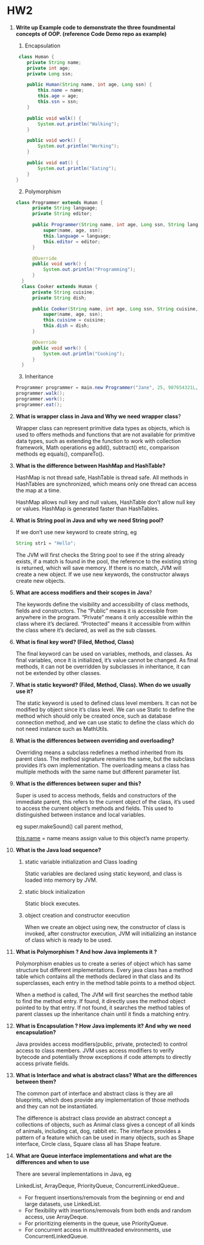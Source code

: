 # HW2

1. **Write up Example code to demonstrate the three foundmental concepts of OOP. (reference Code Demo repo as example)**
    
    1. Encapsulation
    
    ```java
     class Human {
        private String name;
        private int age;
        private Long ssn;
    
        public Human(String name, int age, Long ssn) {
            this.name = name;
            this.age = age;
            this.ssn = ssn;
        }
    
        public void walk() {
            System.out.println("Walking");
        }
    
        public void work() {
            System.out.println("Working");
        }
    
        public void eat() {
            System.out.println("Eating");
        }
    }
    ```
    
    2. Polymorphism
    
    ```java
    class Programmer extends Human {
          private String language;
          private String editor;
    
          public Programmer(String name, int age, Long ssn, String language, String editor) {
              super(name, age, ssn);
              this.language = language;
              this.editor = editor;
          }
    
          @Override
          public void work() {
              System.out.println("Programming");
          }
      }
      class Cooker extends Human {
          private String cuisine;
          private String dish;
    
          public Cooker(String name, int age, Long ssn, String cuisine, String dish) {
              super(name, age, ssn);
              this.cuisine = cuisine;
              this.dish = dish;
          }
    
          @Override
          public void work() {
              System.out.println("Cooking");
          }
      }
    ```
    
    3. Inheritance
    
    ```java
    Programmer programmer = main.new Programmer("Jane", 25, 987654321L, "Java", "IntelliJ");
    programmer.walk();
    programmer.work();
    programmer.eat();
    ```
    
2. **What is wrapper class in Java and Why we need wrapper class**?
    
    Wrapper class can represent primitive data types as objects, which is used to offers methods and functions that are not available for primitive data types, such as extending the function to work with collection framework, Math operations eg add(), subtract() etc,  comparison methods eg equals(), compareTo().
    
3. **What is the difference between HashMap and HashTable?**
    
    HashMap is not thread safe, HashTable is thread safe. All methods in HashTables are synchronized, which means only one thread can access the map at a time. 
    
    HashMap allows null key and null values, HashTable don’t allow null key or values. HashMap is generated faster than HashTables.
    
4. **What is String pool in Java and why we need String pool?**
    
    If we don’t use new keyword to create string, eg
    
    ```java
    String str1 = "Hello";
    ```
    
    The JVM will first checks the String pool to see if the string already exists, if a match is found in the pool, the reference to the existing string is returned, which will save memory. If there is no match, JVM will create a new object. If we use new keywords, the constructor always create new objects.
    
5. **What are access modifiers and their scopes in Java**?
    
    The keywords define the visibility and accessibility of class methods, fields and constructors. The “Public” means it is accessible from anywhere in the program. “Private” means it only accessible within the class where it’s declared. “Protected” means it accessible from within the class where it’s declared, as well as the sub classes.
    
6. **What is final key word? (Filed, Method, Class)**
    
    The final keyword can be used on variables, methods, and classes. As final variables, once it is initialized, it’s value cannot be changed. As final methods, it can not be overridden by subclasses in inheritance, it can not be extended by other classes. 
    
7. **What is static keyword? (Filed, Method, Class). When do we usually use it?**
    
    The static keyword is used to defined class level members. It can not be modified by object since it’s class level. We can use Static to define the method which should only be created once, such as database connection method, and we can use static to define the class which do not need instance such as MathUtils.
    
8. **What is the differences between overriding and overloading?**
    
    Overriding means a subclass redefines a method inherited from its parent class. The method signature remains the same, but the subclass provides it’s own implementation. The overloading means a class has multiple methods with the same name but different parameter list.
    
9. **What is the differences between super and this?**
    
    Super is used to access methods, fields and constructors of the immediate parent, this refers to the current object of the class, it’s used to access the current object’s methods and fields. This used to distinguished between instance and local variables. 
    
    eg super.makeSound() call parent method,
    
     [this.name](http://this.name) = name means assign value to this object’s name property.
    
10. **What is the Java load sequence?**
    1. static variable initialization and Class loading
        
        Static variables are declared using static keyword, and class is loaded into memory by JVM.
        
    2. static block initialization
        
        Static block executes.
        
    3. object creation and constructor execution
        
        When we create an object using new, the constructor of class is invoked, after constructor execution, JVM will initializing an instance of class which is ready to be used.
        
11. **What is Polymorphism ? And how Java implements it ?**
    
    Polymorphism enables us to create a series of object which has same structure but different implementations. Every java class has a method table which contains all the methods declared in that class and its superclasses, each entry in the method table points to a method object. 
    
    When a method is called, The JVM will first searches the method table to find the method entry. If found, it directly uses the method object pointed to by that entry. If not found, it searches the method tables of parent classes up the inheritance chain until it finds a matching entry.
    
12. **What is Encapsulation ? How Java implements it? And why we need encapsulation?**
    
    Java provides access modifiers(public, private, protected) to control access to class members. JVM uses access modifiers to verify bytecode and potentially throw exceptions if code attempts to directly access private fields.
    
13. **What is Interface and what is abstract class? What are the differences between them?**
    
    The common part of interface and abstract class is they are all blueprints, which does provide any implementation of those methods and they can not be instantiated. 
    
    The difference is abstract class provide an abstract concept a collections of objects, such as Animal class gives a concept of all kinds of animals, including cat, dog, rabbit etc. The interface provides a pattern of a feature which can be used in many objects, such as Shape interface, Circle class, Square class all has Shape feature.
    
14. **What are Queue interface implementations and what are the differences and when to use** 
    
    There are several implementations in Java, eg
    
    LinkedList, ArrayDeque, PriorityQueue, ConcurrentLinkedQueue..
    
    - For frequent insertions/removals from the beginning or end and large datasets, use LinkedList.
    - For flexibility with insertions/removals from both ends and random access, use ArrayDeque.
    - For prioritizing elements in the queue, use PriorityQueue.
    - For concurrent access in multithreaded environments, use ConcurrentLinkedQueue.